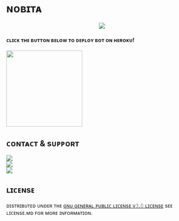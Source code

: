 # ɴᴏʙɪᴛᴀ
<p align="center"><a href="https://t.me/Nobita_Doremon_bot"><img src="https://github.com/Alone45-45/video-stream/raw/main/driver/veezlogo.png"></a></p>
<p align="center">

<h4>ᴄʟɪᴄᴋ ᴛʜᴇ ʙᴜᴛᴛᴏɴ ʙᴇʟᴏᴡ ᴛᴏ ᴅᴇᴘʟᴏʏ ʙᴏᴛ ᴏɴ ʜᴇʀᴏᴋᴜ!</h4>    
<p><a href="https://heroku.com/deploy?template=https://github.com/Alone45-45/Nobita"><img src=https://img.shields.io/badge/%F0%9F%A6%9A-DEPLOY%20TO%20HEROKU-yellowgreen?style=for-the-badge&logo=heroku" width="200""/></a></p>

## ᴄᴏɴᴛᴀᴄᴛ & sᴜᴘᴘᴏʀᴛ

<a href="https://t.me/The_Xmenteam"><img src="https://img.shields.io/badge/%E2%9A%A1-s%E1%B4%9C%E1%B4%98%E1%B4%98%E1%B4%8F%CA%80%E1%B4%9B%20%C9%A2%CA%80%E1%B4%8F%E1%B4%9C%E1%B4%98-blue?style=for-the-badge&logo=Telegram"></a><br>
<a href="https://t.me/TheJerryNetwork"><img src="https://img.shields.io/badge/%E2%9A%A1-s%E1%B4%9C%E1%B4%98%E1%B4%98%E1%B4%8F%CA%80%E1%B4%9B%20%E1%B4%84%CA%9C%E1%B4%80%C9%B4%C9%B4%E1%B4%87%CA%9F-blue?style=for-the-badge&logo=Telegram"></a><br>
<a href="https://t.me/nobita_and_doraemon"><img src="https://img.shields.io/badge/%E2%9A%A1-%E1%B4%84%E1%B4%8F%E1%B4%85%E1%B4%87%CA%80-blue?style=for-the-badge&logo=Telegram"></a>

## ʟɪᴄᴇɴsᴇ

ᴅɪsᴛʀɪʙᴜᴛᴇᴅ ᴜɴᴅᴇʀ ᴛʜᴇ [ɢɴᴜ ɢᴇɴᴇʀᴀʟ ᴘᴜʙʟɪᴄ ʟɪᴄᴇɴsᴇ ᴠ𝟹.𝟶 ʟɪᴄᴇɴsᴇ](https://github.com/Alone45-45/Nobita/blob/main/LICENSE) sᴇᴇ ʟɪᴄᴇɴsᴇ.ᴍᴅ ғᴏʀ ᴍᴏʀᴇ ɪɴғᴏʀᴍᴀᴛɪᴏɴ.
